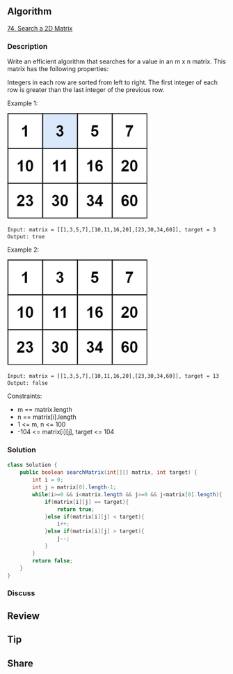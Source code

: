## Algorithm

[74. Search a 2D Matrix](https://leetcode.com/problems/search-a-2d-matrix/)

### Description

Write an efficient algorithm that searches for a value in an m x n matrix. This matrix has the following properties:

Integers in each row are sorted from left to right.
The first integer of each row is greater than the last integer of the previous row.


Example 1:

![](assets/20210207-27b00d0f.png)

```
Input: matrix = [[1,3,5,7],[10,11,16,20],[23,30,34,60]], target = 3
Output: true
```


Example 2:

![](assets/20210207-f04aaacd.png)

```
Input: matrix = [[1,3,5,7],[10,11,16,20],[23,30,34,60]], target = 13
Output: false
```

Constraints:

- m == matrix.length
- n == matrix[i].length
- 1 <= m, n <= 100
- -104 <= matrix[i][j], target <= 104

### Solution

```java
class Solution {
    public boolean searchMatrix(int[][] matrix, int target) {
        int i = 0;
        int j = matrix[0].length-1;
        while(i>=0 && i<matrix.length && j>=0 && j<matrix[0].length){
            if(matrix[i][j] == target){
                return true;
            }else if(matrix[i][j] < target){
                i++;
            }else if(matrix[i][j] > target){
                j--;
            }
        }
        return false;
    }
}
```

### Discuss

## Review


## Tip


## Share
